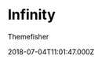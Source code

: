 ---
title: Infinity
github: https://github.com/gethugothemes/infinity-hugo
demo: https://demo.gethugothemes.com/infinity/site/
author: Themefisher
author_link: https://themefisher.com
thumbnail: themes/hugo-infinity.jpg
ssg:
  - Hugo
cms:
  - Markdown
css:
  - Bootstrap
category:
  - Portfolio
date: 2018-07-04T11:01:47.000Z
description: Infinity Coming Soon Template Hugo Version by themefisher
draft: true
publish_date: '2018-07-04T11:01:47Z'
update_date: '2022-06-01T05:17:26Z'
github_star: 38
github_fork: 51
---